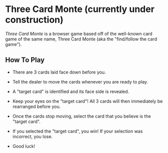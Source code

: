 # Three Card Monte (currently under construction)

<em>Three Card Monte</em> is a browser game based off of the well-known card game of the same name, Three Card Monte (aka the "find/follow the card game").

## How To Play

- There are 3 cards laid face down before you.

- Tell the dealer to move the cards whenever you are ready to play.

- A "target card" is identified and its face side is revealed.

- Keep your eyes on the "target card"! All 3 cards will then immediately be rearranged before you.

- Once the cards stop moving, select the card that you believe is the "target card".

- If you selected the "target card", you win! If your selection was incorrect, you lose.

- Good luck!
